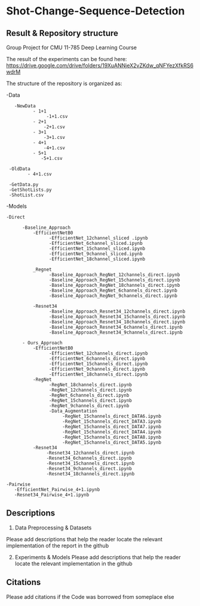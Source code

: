 # Shot-Change-Sequence-Detection
## Result & Repository structure
Group Project for CMU 11-785 Deep Learning Course

The result of the experiments can be found here: https://drive.google.com/drive/folders/19XuANNjeX2vZKdw_qNFYezXfkRS6wdrM

The structure of the repository is organized as:

  -Data 
  
       -NewData
              - 1+1
                   -1+1.csv
              - 2+1
                  -2+1.csv
              - 3+1
                  -3+1.csv
              - 4+1
                  -4+1.csv
              - 5+1
                 -5+1.csv
              
     -OldData
            - 4+1.csv
            
     -GetData.py
     -GetShotLists.py
     -ShotList.csv

 
 -Models
 
    -Direct
   
          -Baseline_Approach
              -EfficientNetB0
                    -EfficientNet_12channel_sliced .ipynb	
                    -EfficientNet_6channel_sliced.ipynb
                    -EfficientNet_15channel_sliced.ipynb
                    -EfficientNet_9channel_sliced.ipynb
                    -EfficientNet_18channel_sliced.ipynb
                    
              _Regnet
                    -Baseline_Approach_RegNet_12channels_direct.ipynb
                    -Baseline_Approach_RegNet_15channels_direct.ipynb
                    -Baseline_Approach_RegNet_18channels_direct.ipynb
                    -Baseline_Approach_RegNet_6channels_direct.ipynb
                    -Baseline_Approach_RegNet_9channels_direct.ipynb
                    
              -Resnet34
                    -Baseline_Approach_Resnet34_12channels_direct.ipynb
                    -Baseline_Approach_Resnet34_15channels_direct.ipynb
                    -Baseline_Approach_Resnet34_18channels_direct.ipynb
                    -Baseline_Approach_Resnet34_6channels_direct.ipynb
                    -Baseline_Approach_Resnet34_9channels_direct.ipynb
         
          - Ours_Approach
              -EfficientNetB0
                    -EfficientNet_12channels_direct.ipynb
                    -EfficientNet_6channels_direct.ipynb
                    -EfficientNet_15channels_direct.ipynb
                    -EfficientNet_9channels_direct.ipynb
                    -EfficientNet_18channels_direct.ipynb
              -RegNet
                    -RegNet_18channels_direct.ipynb
                    -RegNet_12channels_direct.ipynb	
                    -RegNet_6channels_direct.ipynb
                    -RegNet_15channels_direct.ipynb	
                    -RegNet_9channels_direct.ipynb
                    -Data_Augmentation
                         -RegNet_15channels_direct_DATA6.ipynb
                         -RegNet_15channels_direct_DATA3.ipynb
                         -RegNet_15channels_direct_DATA7.ipynb
                         -RegNet_15channels_direct_DATA4.ipynb
                         -RegNet_15channels_direct_DATA8.ipynb
                         -RegNet_15channels_direct_DATA5.ipynb
              -Resnet34
                   -Resnet34_12channels_direct.ipynb
                   -Resnet34_6channels_direct.ipynb
                   -Resnet34_15channels_direct.ipynb
                   -Resnet34_9channels_direct.ipynb
                   -Resnet34_18channels_direct.ipynb
     
    -Pairwise
       -EfficientNet_Pairwise_4+1.ipynb	
       -Resnet34_Pairwise_4+1.ipynb



## Descriptions

1. Data Preprocessing & Datasets

Please add descriptions that help the reader locate the relevant implementation of the report in the github


2. Experiments & Models
Please add descriptions that help the reader locate the relevant implementation in the github


## Citations
Please add citations if the Code was borrowed from someplace else

